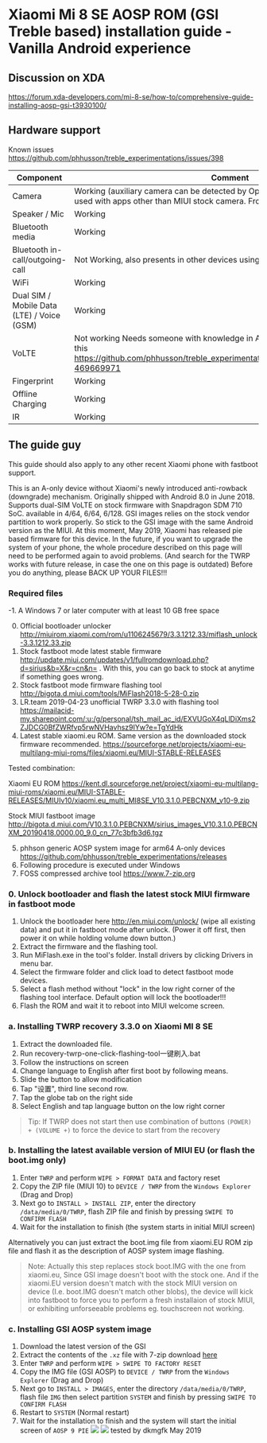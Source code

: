 # Xiaomi Mi 8 SE AOSP ROM (GSI Treble based) installation guide - Vanilla Android experience
## Discussion on XDA
https://forum.xda-developers.com/mi-8-se/how-to/comprehensive-guide-installing-aosp-gsi-t3930100/
## Hardware support

Known issues https://github.com/phhusson/treble_experimentations/issues/398

| Component                 |      Comment                                              |
|---------------------------|-----------------------------------------------------------|
| Camera                     | Working (auxiliary camera can be detected by Open Camera, however can't be used with apps other than MIUI stock camera. Front/rear flashlight working)                                                   |
| Speaker / Mic             | Working                                                   |
| Bluetooth media           | Working                                                   |
| Bluetooth in-call/outgoing-call         | Not Working, also presents in other devices using GSI                                              |
| WiFi                      | Working                                                   |
| Dual SIM / Mobile Data (LTE) / Voice (GSM)| Working                                                   |
| VoLTE                     | Not working Needs someone with knowledge in Android development working on this https://github.com/phhusson/treble_experimentations/issues/398#issuecomment-469669971                                             |
| Fingerprint               | Working                                                   |
| Offline Charging          | Working                                                    |
| IR             | Working                                                    |


## The guide guy
This guide should also apply to any other recent Xiaomi phone with fastboot support.

This is an A-only device without Xiaomi's newly introduced anti-rowback (downgrade) mechanism. Originally shipped with Android 8.0 in June 2018. Supports dual-SIM VoLTE on stock firmware with Snapdragon SDM 710 SoC. available in 4/64, 6/64, 6/128.
GSI images relies on the stock vendor partition to work properly. So stick to the GSI image with the same Android version as the MIUI. At this moment, May 2019, Xiaomi has released pie based firmware for this device.
In the future, if you want to upgrade the system of your phone, the whole procedure described on this page will need to be performed again to avoid problems. (And search for the TWRP works with future release, in case the one on this page is outdated)
Before you do anything, please BACK UP YOUR FILES!!!

### Required files
-1. A Windows 7 or later computer with at least 10 GB free space

0. Official bootloader unlocker http://miuirom.xiaomi.com/rom/u1106245679/3.3.1212.33/miflash_unlock-3.3.1212.33.zip
1. Stock fastboot mode latest stable firmware http://update.miui.com/updates/v1/fullromdownload.php?d=sirius&b=X&r=cn&n= . With this, you can go back to stock at anytime if something goes wrong.
2. Stock fastboot mode firmware flashing tool http://bigota.d.miui.com/tools/MiFlash2018-5-28-0.zip
3. LR.team 2019-04-23 unofficial TWRP 3.3.0 with flashing tool https://mailacid-my.sharepoint.com/:u:/g/personal/tsh_mail_ac_id/EXVUGoX4qLlDiXms2ZJDCG0BfZWRfvp5rwNVHavhsz9IYw?e=TgYdHk
4. Latest stable xiaomi.eu ROM. Same version as the downloaded stock firmware recommended. https://sourceforge.net/projects/xiaomi-eu-multilang-miui-roms/files/xiaomi.eu/MIUI-STABLE-RELEASES

Tested combination:

Xiaomi EU ROM
https://kent.dl.sourceforge.net/project/xiaomi-eu-multilang-miui-roms/xiaomi.eu/MIUI-STABLE-RELEASES/MIUIv10/xiaomi.eu_multi_MI8SE_V10.3.1.0.PEBCNXM_v10-9.zip 

Stock MIUI fastboot image 
http://bigota.d.miui.com/V10.3.1.0.PEBCNXM/sirius_images_V10.3.1.0.PEBCNXM_20190418.0000.00_9.0_cn_77c3bfb3d6.tgz

5. phhson generic AOSP system image for arm64 A-only devices https://github.com/phhusson/treble_experimentations/releases
6. Following procedure is executed under Windows
7. FOSS compressed archive tool https://www.7-zip.org
### 0. Unlock bootloader and flash the latest stock MIUI firmware in fastboot mode 
1. Unlock the bootloader here http://en.miui.com/unlock/ (wipe all existing data) and put it in fastboot mode after unlock. (Power it off first, then power it on while holding volume down button.)
2. Extract the firmware and the flashing tool.
3. Run MiFlash.exe in the tool's folder. Install drivers by clicking Drivers in menu bar.
4. Select the firmware folder and click load to detect fastboot mode devices.
5. Select a flash method without "lock" in the low right corner of the flashing tool interface. Default option will lock the bootloader!!!
6. Flash the ROM and wait it to reboot into MIUI welcome screen.
### a. Installing TWRP recovery 3.3.0 on Xiaomi MI 8 SE
1. Extract the downloaded file.
2. Run recovery-twrp-one-click-flashing-tool一键刷入.bat
3. Follow the instructions on screen
4. Change language to English after first boot by following means.
1. Slide the button to allow modification
2. Tap "设置", third line second row.
3. Tap the globe tab on the right side
4. Select English and tap language button on the low right corner

> Tip: If TWRP does not start then use combination of buttons `(POWER) + (VOLUME +)` to force the device to start from the recovery 

### b. Installing the latest available version of MIUI EU (or flash the boot.img only)
1. Enter `TWRP` and perform `WIPE > FORMAT DATA` and factory reset
2. Copy the ZIP file (MIUI 10) to `DEVICE / TWRP` from the `Windows Explorer` (Drag and Drop)
3. Next go to `INSTALL > INSTALL ZIP`, enter the directory `/data/media/0/TWRP`, flash ZIP file and finish by pressing `SWIPE TO CONFIRM FLASH`
4. Wait for the installation to finish (the system starts in initial MIUI screen)

Alternatively you can just extract the boot.img file from xiaomi.EU ROM zip file and flash it as the description of AOSP system image flashing.

> Note: Actually this step replaces stock boot.IMG with the one from xiaomi.eu, Since GSI image doesn't boot with the stock one. And if the xiaomi.EU version doesn't match with the stock MIUI version on device (I.e. boot.IMG doesn't match other blobs), the device will kick into fastboot to force you to perform a fresh installaion of stock MIUI, or exhibiting unforseeable problems eg. touchscreen not working.

### c. Installing GSI AOSP system image
1. Download the latest version of the GSI
2. Extract the contents of the `.xz` file with 7-zip download [here](https://www.7-zip.org/) 
3. Enter `TWRP` and perform `WIPE > SWIPE TO FACTORY RESET`
4. Copy the IMG file (GSI AOSP) to `DEVICE / TWRP` from the `Windows Explorer` (Drag and Drop)
5. Next go to `INSTALL > IMAGES`, enter the directory `/data/media/0/TWRP`, flash file `IMG` then select partition `SYSTEM` and finish by pressing `SWIPE TO CONFIRM FLASH`
6. Restart to `SYSTEM` (Normal restart)
7. Wait for the installation to finish and the system will start the initial screen of `AOSP 9 PIE`
![](https://user-images.githubusercontent.com/47562939/57715499-7cfcbe80-76a9-11e9-9ad3-9d8ae7095dfd.png)
![](https://user-images.githubusercontent.com/47562939/57715509-8423cc80-76a9-11e9-97d1-783fe5bcc5a9.png)
tested by dkmgfk May 2019